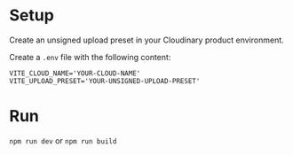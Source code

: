# Setup

Create an unsigned upload preset in your Cloudinary product environment.

Create a `.env` file with the following content:

```
VITE_CLOUD_NAME='YOUR-CLOUD-NAME'
VITE_UPLOAD_PRESET='YOUR-UNSIGNED-UPLOAD-PRESET'
```

# Run

`npm run dev` or `npm run build`
